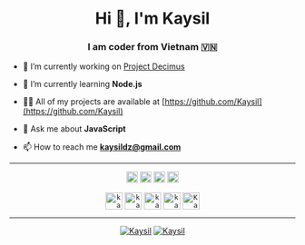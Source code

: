 <h1 align="center">Hi 👋, I'm Kaysil</h1>
<h3 align="center">I am coder from Vietnam 🇻🇳</h3>

- 🔭 I’m currently working on [Project Decimus](https://github.com/project-dec1mus)

- 🌱 I’m currently learning **Node.js**

- 👨‍💻 All of my projects are available at [https://github.com/Kaysil](https://github.com/Kaysil)

- 💬 Ask me about **JavaScript**

- 📫 How to reach me **kaysildz@gmail.com**

<hr>

<p align="center">
<code><img src="https://devicons.github.io/devicon/devicon.git/icons/bootstrap/bootstrap-plain.svg" alt="bootstrap" height="20"/></code>
<code><img src="https://devicons.github.io/devicon/devicon.git/icons/express/express-original-wordmark.svg" alt="express" height="20"/></code>
<code><img src="https://devicons.github.io/devicon/devicon.git/icons/javascript/javascript-original.svg" alt="javascript" height="20"/></code>
<code><img src="https://devicons.github.io/devicon/devicon.git/icons/nodejs/nodejs-original-wordmark.svg" alt="nodejs" height="20"/></code>
</p>

<p align="center">
<code><a href="https://twitter.com/kaysil_tiuu" target="blank"><img align="center" src="https://cdn.jsdelivr.net/npm/simple-icons@3.0.1/icons/twitter.svg" alt="kaysil_tiuu" height="30" width="30" /></a></code>
<code><a href="https://fb.com/kaysil.666" target="blank"><img align="center" src="https://cdn.jsdelivr.net/npm/simple-icons@3.0.1/icons/facebook.svg" alt="kaysil.666" height="30" width="30" /></a></code>
<code><a href="https://instagram.com/kaysil.tiuu" target="blank"><img align="center" src="https://cdn.jsdelivr.net/npm/simple-icons@3.0.1/icons/instagram.svg" alt="kaysil.tiuu" height="30" width="30" /></a></code>
<code><a href="https://www.youtube.com/c/kaysil" target="blank"><img align="center" src="https://cdn.jsdelivr.net/npm/simple-icons@3.0.1/icons/youtube.svg" alt="kaysil" height="30" width="30" /></a></code>
<code><a href="https://discordapp.com/users/401227329092976651" target="blank"><img align="center" src="https://cdn.jsdelivr.net/npm/simple-icons@3.0.1/icons/discord.svg" alt="Kaysil#6666" height="30" width="30" /></a></code>
</p>

<hr>

<p align="center">
      <a href="https://github.com/Kaysil"><img alt="Kaysil" src="https://github-readme-stats.vercel.app/api?username=Kaysil&show_icons=true&hide_border=true&theme=dracula"></a>
      <a href="https://github.com/Kaysil"><img alt="Kaysil" src="https://github-readme-stats.vercel.app/api/top-langs/?username=Kaysil&theme=dracula"></a>
</p>
